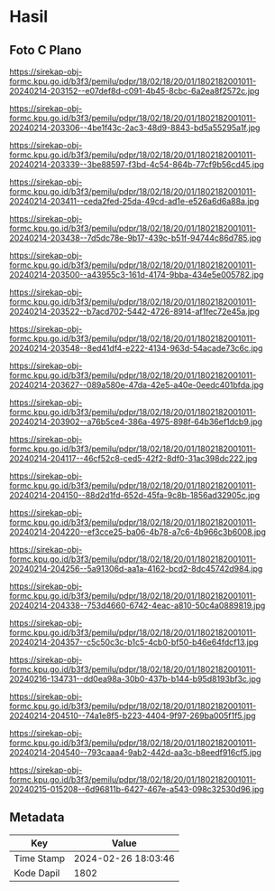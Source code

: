 # Hasil

## Foto C Plano

https://sirekap-obj-formc.kpu.go.id/b3f3/pemilu/pdpr/18/02/18/20/01/1802182001011-20240214-203152--e07def8d-c091-4b45-8cbc-6a2ea8f2572c.jpg

https://sirekap-obj-formc.kpu.go.id/b3f3/pemilu/pdpr/18/02/18/20/01/1802182001011-20240214-203306--4be1f43c-2ac3-48d9-8843-bd5a55295a1f.jpg

https://sirekap-obj-formc.kpu.go.id/b3f3/pemilu/pdpr/18/02/18/20/01/1802182001011-20240214-203339--3be88597-f3bd-4c54-864b-77cf9b56cd45.jpg

https://sirekap-obj-formc.kpu.go.id/b3f3/pemilu/pdpr/18/02/18/20/01/1802182001011-20240214-203411--ceda2fed-25da-49cd-ad1e-e526a6d6a88a.jpg

https://sirekap-obj-formc.kpu.go.id/b3f3/pemilu/pdpr/18/02/18/20/01/1802182001011-20240214-203438--7d5dc78e-9b17-439c-b51f-94744c86d785.jpg

https://sirekap-obj-formc.kpu.go.id/b3f3/pemilu/pdpr/18/02/18/20/01/1802182001011-20240214-203500--a43955c3-161d-4174-9bba-434e5e005782.jpg

https://sirekap-obj-formc.kpu.go.id/b3f3/pemilu/pdpr/18/02/18/20/01/1802182001011-20240214-203522--b7acd702-5442-4726-8914-af1fec72e45a.jpg

https://sirekap-obj-formc.kpu.go.id/b3f3/pemilu/pdpr/18/02/18/20/01/1802182001011-20240214-203548--8ed41df4-e222-4134-963d-54acade73c6c.jpg

https://sirekap-obj-formc.kpu.go.id/b3f3/pemilu/pdpr/18/02/18/20/01/1802182001011-20240214-203627--089a580e-47da-42e5-a40e-0eedc401bfda.jpg

https://sirekap-obj-formc.kpu.go.id/b3f3/pemilu/pdpr/18/02/18/20/01/1802182001011-20240214-203902--a76b5ce4-386a-4975-898f-64b36ef1dcb9.jpg

https://sirekap-obj-formc.kpu.go.id/b3f3/pemilu/pdpr/18/02/18/20/01/1802182001011-20240214-204117--46cf52c8-ced5-42f2-8df0-31ac398dc222.jpg

https://sirekap-obj-formc.kpu.go.id/b3f3/pemilu/pdpr/18/02/18/20/01/1802182001011-20240214-204150--88d2d1fd-652d-45fa-9c8b-1856ad32905c.jpg

https://sirekap-obj-formc.kpu.go.id/b3f3/pemilu/pdpr/18/02/18/20/01/1802182001011-20240214-204220--ef3cce25-ba06-4b78-a7c6-4b966c3b6008.jpg

https://sirekap-obj-formc.kpu.go.id/b3f3/pemilu/pdpr/18/02/18/20/01/1802182001011-20240214-204256--5a91306d-aa1a-4162-bcd2-8dc45742d984.jpg

https://sirekap-obj-formc.kpu.go.id/b3f3/pemilu/pdpr/18/02/18/20/01/1802182001011-20240214-204338--753d4660-6742-4eac-a810-50c4a0889819.jpg

https://sirekap-obj-formc.kpu.go.id/b3f3/pemilu/pdpr/18/02/18/20/01/1802182001011-20240214-204357--c5c50c3c-b1c5-4cb0-bf50-b46e64fdcf13.jpg

https://sirekap-obj-formc.kpu.go.id/b3f3/pemilu/pdpr/18/02/18/20/01/1802182001011-20240216-134731--dd0ea98a-30b0-437b-b144-b95d8193bf3c.jpg

https://sirekap-obj-formc.kpu.go.id/b3f3/pemilu/pdpr/18/02/18/20/01/1802182001011-20240214-204510--74a1e8f5-b223-4404-9f97-269ba005f1f5.jpg

https://sirekap-obj-formc.kpu.go.id/b3f3/pemilu/pdpr/18/02/18/20/01/1802182001011-20240214-204540--793caaa4-9ab2-442d-aa3c-b8eedf916cf5.jpg

https://sirekap-obj-formc.kpu.go.id/b3f3/pemilu/pdpr/18/02/18/20/01/1802182001011-20240215-015208--6d96811b-6427-467e-a543-098c32530d96.jpg


## Metadata

| Key        | Value               |
| ---------- | ------------------- |
| Time Stamp | 2024-02-26 18:03:46 |
| Kode Dapil | 1802                |



